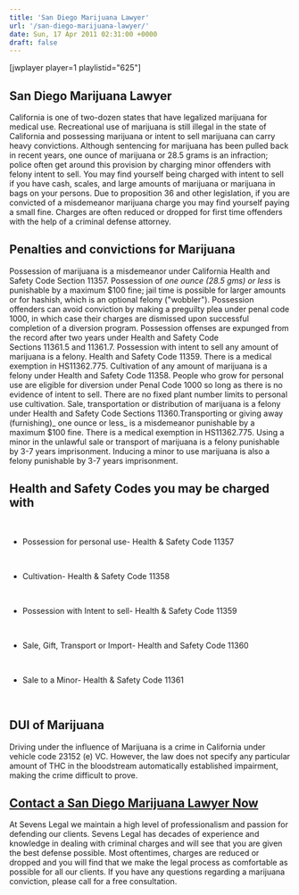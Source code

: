 ```yaml
---
title: 'San Diego Marijuana Lawyer'
url: '/san-diego-marijuana-lawyer/'
date: Sun, 17 Apr 2011 02:31:00 +0000
draft: false
---
```


\[jwplayer player=1 playlistid="625"\]

San Diego Marijuana Lawyer
--------------------------

California is one of two-dozen states that have legalized marijuana for medical use. Recreational use of marijuana is still illegal in the state of California and possessing marijuana or intent to sell marijuana can carry heavy convictions. Although sentencing for marijuana has been pulled back in recent years, one ounce of marijuana or 28.5 grams is an infraction; police often get around this provision by charging minor offenders with felony intent to sell. You may find yourself being charged with intent to sell if you have cash, scales, and large amounts of marijuana or marijuana in bags on your persons. Due to proposition 36 and other legislation, if you are convicted of a misdemeanor marijuana charge you may find yourself paying a small fine. Charges are often reduced or dropped for first time offenders with the help of a criminal defense attorney.

Penalties and convictions for Marijuana
---------------------------------------

Possession of marijuana is a misdemeanor under California Health and Safety Code Section 11357. Possession of _one ounce (28.5 gms) or less_ is punishable by a maximum $100 fine; jail time is possible for larger amounts or for hashish, which is an optional felony ("wobbler"). Possession offenders can avoid conviction by making a preguilty plea under penal code 1000, in which case their charges are dismissed upon successful completion of a diversion program. Possession offenses are expunged from the record after two years under Health and Safety Code Sections 11361.5 and 11361.7. Possession with intent to sell any amount of marijuana is a felony. Health and Safety Code 11359. There is a medical exemption in HS11362.775. Cultivation of any amount of marijuana is a felony under Health and Safety Code 11358. People who grow for personal use are eligible for diversion under Penal Code 1000 so long as there is no evidence of intent to sell. There are no fixed plant number limits to personal use cultivation. Sale, transportation or distribution of marijuana is a felony under Health and Safety Code Sections 11360.Transporting or giving away (furnishing)_ one ounce or less_ is a misdemeanor punishable by a maximum $100 fine. There is a medical exemption in HS11362.775. Using a minor in the unlawful sale or transport of marijuana is a felony punishable by 3-7 years imprisonment. Inducing a minor to use marijuana is also a felony punishable by 3-7 years imprisonment.  

Health and Safety Codes you may be charged with
-----------------------------------------------

 

*   Possession for personal use- Health & Safety Code 11357

 

*   Cultivation- Health & Safety Code 11358

 

*   Possession with Intent to sell- Health & Safety Code 11359

 

*   Sale, Gift, Transport or Import- Health and Safety Code 11360

 

*   Sale to a Minor- Health & Safety Code 11361

 

DUI of Marijuana
----------------

Driving under the influence of Marijuana is a crime in California under vehicle code 23152 (e) VC. However, the law does not specify any particular amount of THC in the bloodstream automatically established impairment, making the crime difficult to prove.  

[Contact a San Diego Marijuana Lawyer Now](https://www.sevenslegal.com/contact/)
--------------------------------------------------------------------------------

At Sevens Legal we maintain a high level of professionalism and passion for defending our clients. Sevens Legal has decades of experience and knowledge in dealing with criminal charges and will see that you are given the best defense possible. Most oftentimes, charges are reduced or dropped and you will find that we make the legal process as comfortable as possible for all our clients. If you have any questions regarding a marijuana conviction, please call for a free consultation.